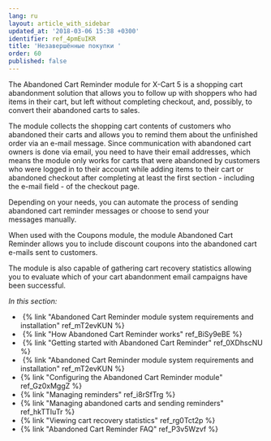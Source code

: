 ```yaml
---
lang: ru
layout: article_with_sidebar
updated_at: '2018-03-06 15:38 +0300'
identifier: ref_4pmEuIKR
title: 'Незавершённые покупки '
order: 60
published: false
---
```

The Abandoned Cart Reminder module for X-Cart 5 is a shopping cart abandonment solution that allows you to follow up with shoppers who had items in their cart, but left without completing checkout, and, possibly, to convert their abandoned carts to sales.

The module collects the shopping cart contents of customers who abandoned their carts and allows you to remind them about the unfinished order via an e-mail message. Since communication with abandoned cart owners is done via email, you need to have their email addresses, which means the module only works for carts that were abandoned by customers who were logged in to their account while adding items to their cart or abandoned checkout after completing at least the first section - including the e-mail field - of the checkout page.

Depending on your needs, you can automate the process of sending abandoned cart reminder messages or choose to send your messages manually.

When used with the Coupons module, the module Abandoned Cart Reminder allows you to include discount coupons into the abandoned cart e-mails sent to customers.

The module is also capable of gathering cart recovery statistics allowing you to evaluate which of your cart abandonment email campaigns have been successful.

_In this section:_

*   {% link "Abandoned Cart Reminder module system requirements and installation" ref_mT2evKUN %}
*   {% link "How Abandoned Cart Reminder works" ref_BiSy9eBE %}
*   {% link "Getting started with Abandoned Cart Reminder" ref_0XDhscNU %}
*   {% link "Abandoned Cart Reminder module system requirements and installation" ref_mT2evKUN %}
*   {% link "Configuring the Abandoned Cart Reminder module" ref_Gz0xMggZ %}
*   {% link "Managing reminders" ref_i8rSfTrg %}
*   {% link "Managing abandoned carts and sending reminders" ref_hkTTIuTr %}
*   {% link "Viewing cart recovery statistics" ref_rg0Tct2p %}
*   {% link "Abandoned Cart Reminder FAQ" ref_P3v5Wzvf %}
